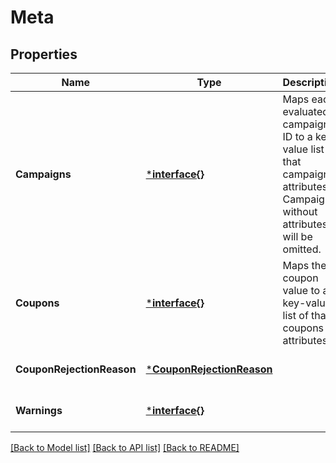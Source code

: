 # Meta

## Properties
Name | Type | Description | Notes
------------ | ------------- | ------------- | -------------
**Campaigns** | [***interface{}**](interface{}.md) | Maps each evaluated campaign ID to a key-value list of that campaigns attributes. Campaigns without attributes will be omitted. | [optional] [default to null]
**Coupons** | [***interface{}**](interface{}.md) | Maps the coupon value to a key-value list of that coupons attributes. | [optional] [default to null]
**CouponRejectionReason** | [***CouponRejectionReason**](CouponRejectionReason.md) |  | [optional] [default to null]
**Warnings** | [***interface{}**](interface{}.md) |  | [optional] [default to null]

[[Back to Model list]](../README.md#documentation-for-models) [[Back to API list]](../README.md#documentation-for-api-endpoints) [[Back to README]](../README.md)


